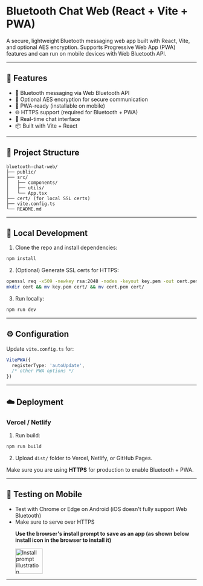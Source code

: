 # Bluetooth Chat Web (React + Vite + PWA)

A secure, lightweight Bluetooth messaging web app built with React, Vite, and optional AES encryption. Supports Progressive Web App (PWA) features and can run on mobile devices with Web Bluetooth API.

---

## 🚀 Features

- 📡 Bluetooth messaging via Web Bluetooth API
- 🔐 Optional AES encryption for secure communication
- 📱 PWA-ready (installable on mobile)
- 🌐 HTTPS support (required for Bluetooth + PWA)
- 💬 Real-time chat interface
- 📦 Built with Vite + React

---

## 📂 Project Structure

```
bluetooth-chat-web/
├── public/
├── src/
│   ├── components/
│   ├── utils/
│   └── App.tsx
├── cert/ (for local SSL certs)
├── vite.config.ts
└── README.md
```

---

## 🧪 Local Development

1. Clone the repo and install dependencies:

```bash
npm install
```

2. (Optional) Generate SSL certs for HTTPS:

```bash
openssl req -x509 -newkey rsa:2048 -nodes -keyout key.pem -out cert.pem -days 365
mkdir cert && mv key.pem cert/ && mv cert.pem cert/
```

3. Run locally:

```bash
npm run dev
```

---

## ⚙️ Configuration

Update `vite.config.ts` for:

```ts
VitePWA({
  registerType: 'autoUpdate',
  /* other PWA options */
})
```

---

## ☁️ Deployment

### Vercel / Netlify

1. Run build:

```bash
npm run build
```

2. Upload `dist/` folder to Vercel, Netlify, or GitHub Pages.

Make sure you are using **HTTPS** for production to enable Bluetooth + PWA.

---

## 📱 Testing on Mobile

- Test with Chrome or Edge on Android (iOS doesn't fully support Web Bluetooth)
- Make sure to serve over HTTPS
  <div style={{ textAlign: 'center' }}>
  <p><strong>Use the browser's install prompt to save as an app (as shown below install icon in the browser to install it)</strong></p>
  <img
    src="https://github.com/user-attachments/assets/1e413e73-2f49-4792-b0c2-84cb4e3461d9"
    alt="Install prompt illustration"
    width="72"
    height="67"
  />
</div>

---
